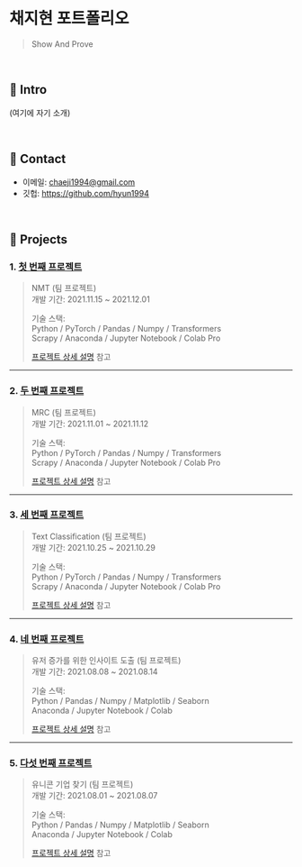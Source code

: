 # 채지현 포트폴리오
>Show And Prove

</br>

## :pushpin: Intro
(여기에 자기 소개)

</br>

## :pushpin: Contact
- 이메일: chaeji1994@gmail.com
- 깃헙: https://github.com/hyun1994

</br>

## :pushpin: Projects
### 1. [첫 번째 프로젝트](https://github.com/hyun1994/GoormNLP/tree/main/NMT)
>NMT (팀 프로젝트)  
>개발 기간: 2021.11.15 ~ 2021.12.01  
>  
>기술 스택:  
>Python / PyTorch / Pandas / Numpy / Transformers  
>Scrapy / Anaconda / Jupyter Notebook / Colab Pro
>  
>[프로젝트 상세 설명](https://github.com/hyun1994/GoormNLP/tree/main/NMT) 참고

---

### 2. [두 번째 프로젝트](https://github.com/hyun1994/GoormNLP/blob/main/mrc/komrc.ipynb)
>MRC  (팀 프로젝트)  
>개발 기간: 2021.11.01 ~ 2021.11.12  
>  
>기술 스택:  
>Python / PyTorch / Pandas / Numpy / Transformers  
>Scrapy / Anaconda / Jupyter Notebook / Colab Pro
>  
>[프로젝트 상세 설명](https://github.com/hyun1994/GoormNLP/blob/main/mrc/komrc.ipynb) 참고

---

### 3. [세 번째 프로젝트](https://github.com/hyun1994/GoormNLP/blob/main/Textclassification/textclassification_final.ipynb)
>Text Classification  (팀 프로젝트)  
>개발 기간: 2021.10.25 ~ 2021.10.29  
>  
>기술 스택:  
>Python / PyTorch / Pandas / Numpy / Transformers  
>Scrapy / Anaconda / Jupyter Notebook / Colab Pro
>  
>[프로젝트 상세 설명]() 참고

---

### 4. [네 번째 프로젝트](https://github.com/hyun1994/team3_wanted_onboarding/blob/master/Week2_%EC%B1%84%EC%A7%80%ED%98%84/Week2_final.ipynb)
>유저 증가를 위한 인사이트 도출  (팀 프로젝트)  
>개발 기간: 2021.08.08 ~ 2021.08.14  
>  
>기술 스택:  
>Python / Pandas / Numpy / Matplotlib / Seaborn   
>Anaconda / Jupyter Notebook / Colab
>  
>[프로젝트 상세 설명](https://github.com/hyun1994/team3_wanted_onboarding/blob/master/Week2_%EC%B1%84%EC%A7%80%ED%98%84/Week2_final.ipynb) 참고

---

### 5. [다섯 번째 프로젝트](https://github.com/hyun1994/team3_wanted_onboarding_2nd/blob/master/Week1_%EC%B1%84%EC%A7%80%ED%98%84/Week1_final.ipynb)
>유니콘 기업 찾기  (팀 프로젝트)  
>개발 기간: 2021.08.01 ~ 2021.08.07  
>  
>기술 스택:  
>Python / Pandas / Numpy / Matplotlib / Seaborn   
>Anaconda / Jupyter Notebook / Colab
> 
>[프로젝트 상세 설명](https://github.com/hyun1994/team3_wanted_onboarding_2nd/blob/master/Week1_%EC%B1%84%EC%A7%80%ED%98%84/Week1_final.ipynb) 참고
